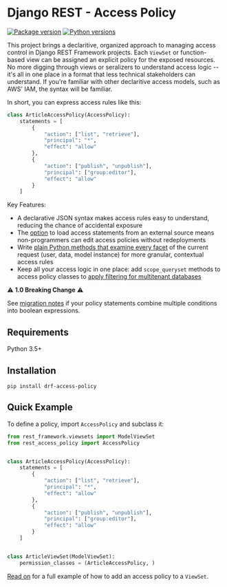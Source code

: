 # Django REST - Access Policy

[![Package version](https://badge.fury.io/py/drf-access-policy.svg)](https://pypi.python.org/pypi/drf-access-policy)
[![Python versions](https://img.shields.io/pypi/status/drf-access-policy.svg)](https://img.shields.io/pypi/status/drf-access-policy.svg/)

This project brings a declaritive, organized approach to managing access control in Django REST Framework projects. Each `ViewSet` or function-based view can be assigned an explicit policy for the exposed resources. No more digging through views or seralizers to understand access logic -- it's all in one place in a format that less technical stakeholders can understand. If you're familiar with other declaritive access models, such as AWS' IAM, the syntax will be familiar.

In short, you can express access rules like this:

```python
class ArticleAccessPolicy(AccessPolicy):
    statements = [
        {
            "action": ["list", "retrieve"],
            "principal": "*",
            "effect": "allow"
        },
        {
            "action": ["publish", "unpublish"],
            "principal": ["group:editor"],
            "effect": "allow"
        }
    ]
```

Key Features:

- A declarative JSON syntax makes access rules easy to understand, reducing the chance of accidental exposure
- The [option](loading_external_source) to load access statements from an external source means non-programmers can edit access policies without redeployments
- Write [plain Python methods that examine every facet](object_level_permissions) of the current request (user, data, model instance) for more granular, contextual access rules
- Keep all your access logic in one place: add `scope_queryset` methods to access policy classes to [apply filtering for multitenant databases](multi_tenacy)

:warning: **1.0 Breaking Change** :warning:

See [migration notes](/migration_notes.html) if your policy statements combine multiple conditions into boolean expressions.

## Requirements

Python 3.5+

## Installation

```
pip install drf-access-policy
```

## Quick Example

To define a policy, import `AccessPolicy` and subclass it:

```python
from rest_framework.viewsets import ModelViewSet
from rest_access_policy import AccessPolicy


class ArticleAccessPolicy(AccessPolicy):
    statements = [
        {
            "action": ["list", "retrieve"],
            "principal": "*",
            "effect": "allow"
        },
        {
            "action": ["publish", "unpublish"],
            "principal": ["group:editor"],
            "effect": "allow"
        }
    ]


class ArticleViewSet(ModelViewSet):
    permission_classes = (ArticleAccessPolicy, )
```

[Read on](usage/view_set_usage) for a full example of how to add an access policy to a `ViewSet`.
